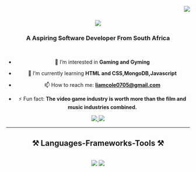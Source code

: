 <img align="right" src="https://visitor-badge.laobi.icu/badge?page_id=salesp07.salesp07" />

<h1 align="center">
    <img src="https://readme-typing-svg.herokuapp.com/?font=Righteous&size=35&center=true&vCenter=true&width=500&height=70&duration=4000&lines=Hi+There!+👋;+I'm+Liam+Abraham!;" />
</h1>

<h3 align="center">A Aspiring Software Developer From South Africa</h3>

<br/>

<div align="center">

- 👀 I’m interested in **Gaming and Gyming**
  
- 🌱 I’m currently learning **HTML and CSS,MongoDB,Javascript**
  
- 📫 How to reach me: **liamcole0705@gmail.com**

- ⚡ Fun fact: **The video game industry is worth more than the film and music industries combined.**

</div>
 
<div align="center"> 
  <a href="mailto:liamcole0705@gmail.com">
    <img src="https://img.shields.io/badge/Gmail-333333?style=for-the-badge&logo=gmail&logoColor=red" />
  </a>
  <a href="https://www.linkedin.com/in/liam-abraham-a82a18323/" target="_blank">
    <img src="https://img.shields.io/badge/LinkedIn-0077B5?style=for-the-badge&logo=linkedin&logoColor=white" target="_blank" />
  </a>
</div>

 <hr/>
 
<h2 align="center">⚒️ Languages-Frameworks-Tools ⚒️</h2>
<br/>
<div align="center">
    <img src="https://skillicons.dev/icons?i=react,bootstrap,html,css,vscode,github,figma,git," />
    <img src="https://skillicons.dev/icons?i=nodejs,javascript,firebase,mongodb,cs,java,mysql," /><br>
</div>

<br/>
